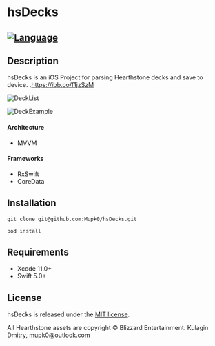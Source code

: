 # hsDecks
[![Language](https://img.shields.io/badge/language-Swift%205.0-orange.svg)](https://swift.org)
-------
## Description
hsDecks is an iOS Project for parsing Hearthstone decks and save to device.
.https://ibb.co/f1jzSzM

![DeckList](https://i.ibb.co/7Ysdzdv/Simulator-Screen-Shot-i-Phone-11-Pro-Max-2020-08-04-at-09-29-59.png "Deck List")

![DeckExample](https://i.ibb.co/bFRfsxJ/Simulator-Screen-Shot-i-Phone-11-Pro-Max-2020-08-04-at-09-30-21.png "Deck Example")

#### Architecture
- MVVM

#### Frameworks
- RxSwift
- CoreData

## Installation

```
git clone git@github.com:Mupk0/hsDecks.git

pod install
```

## Requirements

- Xcode 11.0+
- Swift 5.0+

## License

hsDecks is released under the [MIT license](https://github.com/Mupk0/hsDecks/tree/dev/LICENSE).

All Hearthstone assets are copyright © Blizzard Entertainment.
Kulagin Dmitry, mupk0@outlook.com
